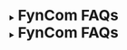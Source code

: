 [//]: # (Table of contents don't translate properly into a Wix HTML embed. Just do drop downs for now)

<details>
<summary>

## FynCom FAQs
</summary>


### What is the best way to use rewards?
We'll give you a framework to answer this for yourself. This is how customer find success with FynCom and how they start to min/max value/engagment.

#### Framework for rewards success
Run A/B tests until you get to the smallest value you can offer, while still have a substantial increase in your responses.

1. Run an A/B test #1 to test your outreach campaign with and without a FynCom Reward.
   * Ensure that you make it clear throughout the Rewards sequence that there is an IMMEDIATE incentive available.
2. If you see greater response rates with the test that has a reward (it never fails), then you'll want to run your next A/B Test
3. Run A/B test #2 to compare an outreach campaign with the same Reward from A/B test #1 versus a campaign with 25% of that reward.
   * How do the tests compare with what you're used to? You may find that just the smallest incentive possible makes a substantial difference in 
   your response rates. 

#### Can you just tell me the answer?
Someday, we will. We run tests daily, but need pioneers like you, testing this in their workflows. It is our goal to be the place you go to,
when you need to know how much it costs on average to get a Director of Marketing at a Series B Software Startup. That comes with scale. The people
who come on this journey with us will be the first to know and will reap benefits throughout the entire journey.

Below are a few of the variables that influence the answer to the question above. 
* Industry
    * Who do you sell to?
* Reputation of your company
    * Does your company have enough brand recognition?
    * Are your ideal customers eager to respond to you when you reach out?
* Maturity of your product / service / feature
    * Is it at product market fit?
    * Is it before product market fit?
* Financial health of your business
    * Does your company print money?
      * Maybe you can afford to be a little more extravagent in the Interactive rewards you offer

</details>

<details><summary>

## FynCom FAQs 
</summary><blockquote>


<details><summary>

### What is the best way to use rewards?
</summary><blockquote>
We'll give you a framework to answer this for yourself. This is how customers find success with FynCom and how they start to min/max value/engagment.
<br>
<br>


<details><summary>

#### Framework for rewards success 
</summary><blockquote>

Run A/B tests until you get to the smallest value you can offer, while still have a substantial increase in your responses.

1. Run an A/B test #1 to test your outreach campaign with and without a FynCom Reward.
    * Ensure that you make it clear throughout the Rewards sequence that there is an IMMEDIATE incentive available.
2. If you see greater response rates with the test that has a reward (it never fails), then you'll want to run your next A/B Test
3. Run A/B test #2 to compare an outreach campaign with the same Reward from A/B test #1 versus a campaign with 25% of that reward.
    * How do the tests compare with what you're used to? You may find that just the smallest incentive possible makes a substantial difference in
      your response rates.

</blockquote></details>


<details><summary>

#### Can you just tell me the answer? 
</summary><blockquote>

Someday, we will. We run tests daily, but need pioneers like you, testing this in their workflows. It is our goal to be the place you go to,
when you need to know how much it costs on average to get a Director of Marketing at a Series B Software Startup. That comes with scale. The people
who come on this journey with us will be the first to know and will reap benefits throughout the entire journey.

Below are a few of the variables that influence the answer to the question above.
* Industry
    * Who do you sell to?
* Reputation of your company
    * Does your company have enough brand recognition?
    * Are your ideal customers eager to respond to you when you reach out?
* Maturity of your product / service / feature
    * Is it at product market fit?
    * Is it before product market fit?
* Financial health of your business
    * Does your company print money?
        * Maybe you can afford to be a little more extravagent in the Interactive rewards you offer

</blockquote></details>
</blockquote></details>


<details><summary>

### How do I get started? 
</summary><blockquote>

Most people who start with us, begin with rewarding someone to take a meeting. 
If you have other things you'd like to try, explore our Help page to see what is right for you.
If you need a little extra help, we are happy to help you figure out what works best for you. Just shoot us an email here.

</blockquote></details>


</blockquote></details>



<style>
        details summary { 
          cursor: pointer;
        }
        
        details summary > * {
          display: inline;
        }
        p {
            font-size: 16px;
        }
        strong {
            font-size: 20px;
        }
        h2 {
            font-size: 26px;
            text-align: center;
        }
        h3 {
            font-size: 22px;
            text-align: left;
        }
        h4 {
            font-size: 18px;
            text-align: left;
        }
</style>
